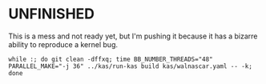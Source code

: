 # UNFINISHED

This is a mess and not ready yet, but I'm pushing it because it has a
bizarre ability to reproduce a kernel bug.

```
while :; do git clean -dffxq; time BB_NUMBER_THREADS="48" PARALLEL_MAKE="-j 36" ../kas/run-kas build kas/walnascar.yaml -- -k; done
```
